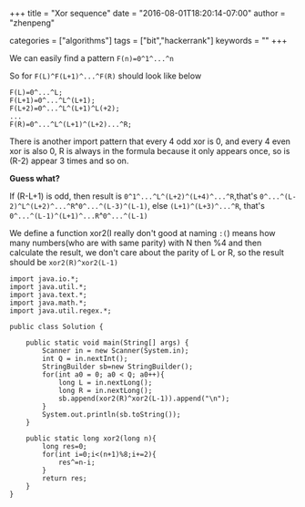 +++
title = "Xor sequence"
date = "2016-08-01T18:20:14-07:00"
author = "zhenpeng"

categories = ["algorithms"]
tags = ["bit","hackerrank"]
keywords = ""
+++

<!--more-->
We can easily find a pattern `F(n)=0^1^...^n`

So for `F(L)^F(L+1)^...^F(R)` should look like below
```
F(L)=0^...^L;
F(L+1)=0^...^L^(L+1);
F(L+2)=0^...^L^(L+1)^L(+2);
...
F(R)=0^...^L^(L+1)^(L+2)...^R;
```

There is another import pattern that every 4 odd xor is 0, and every 4 even xor is also 0, R is always in the formula because it only appears once, so is (R-2) appear 3 times and so on.

**Guess what?**

If (R-L+1) is odd, then result is `0^1^...^L^(L+2)^(L+4)^...^R`,that's `0^...^(L-2)^L^(L+2)^...^R`^`0^...^(L-3)^(L-1)`,
else `(L+1)^(L+3)^...^R`, that's `0^...^(L-1)^(L+1)^...R`^`0^...^(L-1)`

We define a function xor2(I really don't good at naming `:(`) means how many numbers(who are with same parity) with N then %4 and then calculate the result, we don't care about the parity of L or R, so the result should be `xor2(R)^xor2(L-1)`

```
import java.io.*;
import java.util.*;
import java.text.*;
import java.math.*;
import java.util.regex.*;

public class Solution {

    public static void main(String[] args) {
        Scanner in = new Scanner(System.in);
        int Q = in.nextInt();
        StringBuilder sb=new StringBuilder();
        for(int a0 = 0; a0 < Q; a0++){
            long L = in.nextLong();
            long R = in.nextLong();
            sb.append(xor2(R)^xor2(L-1)).append("\n");
        }
        System.out.println(sb.toString());
    }
    
    public static long xor2(long n){
        long res=0;
        for(int i=0;i<(n+1)%8;i+=2){
            res^=n-i;
        }
        return res;
    }
}
```





